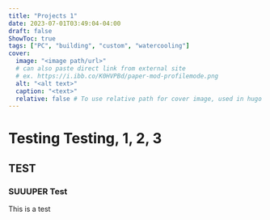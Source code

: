 ```yaml
---
title: "Projects 1"
date: 2023-07-01T03:49:04-04:00
draft: false
ShowToc: true
tags: ["PC", "building", "custom", "watercooling"]
cover:
  image: "<image path/url>"
  # can also paste direct link from external site
  # ex. https://i.ibb.co/K0HVPBd/paper-mod-profilemode.png
  alt: "<alt text>"
  caption: "<text>"
  relative: false # To use relative path for cover image, used in hugo Page-bundles
---
```


# Testing Testing, 1, 2, 3

## TEST

### SUUUPER Test

This is a test